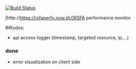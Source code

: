 
[![Build Status](https://travis-ci.org/klapantius/rsfaperfx.svg?branch=master)](https://travis-ci.org/klapantius/rsfaperfx)

[http://https://rsfaperfx.now.sh/]RSFA performance monitor

##todos:
- api access logger (timestamp, targeted resource, ip,...)

### done
- error visualization on client side

